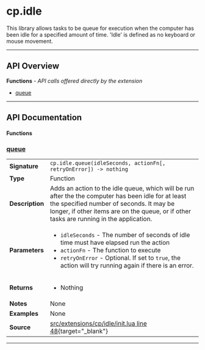 # cp.idle

This library allows tasks to be queue for execution when the computer has
been idle for a specified amount of time. 'Idle' is defined as no keyboard
or mouse movement.

---

## API Overview
**Functions** - _API calls offered directly by the extension_
 * [queue](#queue)


---

## API Documentation

#### Functions


### [queue](#queue)

|                                             |                                                                                     |
| --------------------------------------------|-------------------------------------------------------------------------------------|
| **Signature**                               | `cp.idle.queue(idleSeconds, actionFn[, retryOnError]) -> nothing`                                                                    |
| **Type**                                    | Function                                                                     |
| **Description**                             | Adds an action to the idle queue, which will be run after the the computer has been idle for at least the specified number of seconds. It may be longer, if other items are on the queue, or if other tasks are running in the application.                                                                     |
| **Parameters**                              | <ul><li>`idleSeconds`		- The number of seconds of idle time must have elapsed run the action</li><li>`actionFn`		- The function to execute</li><li>`retryOnError`	- Optional. If set to `true`, the action will try running again if there is an error.</li></ul> |
| **Returns**                                 | <ul><li>Nothing</li></ul>          |
| **Notes**                                   | None |
| **Examples**                                | None |
| **Source**                                  | [src/extensions/cp/idle/init.lua line 48](https://github.com/CommandPost/CommandPost/blob/develop/src/extensions/cp/idle/init.lua#L48){target="_blank"} |

---

